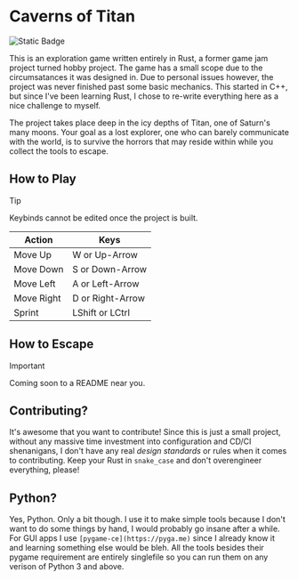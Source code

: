 # Caverns of Titan

![Static Badge](https://img.shields.io/badge/Built_with-rust-orange?logo=rust)

This is an exploration game written entirely in Rust, a former game jam project turned hobby project. The game has a small scope due to the circumsatances it was designed in. Due to personal issues however, the project was never finished past some basic mechanics. This started in C++, but since I've been learning Rust, I chose to re-write everything here as a nice challenge to myself.

The project takes place deep in the icy depths of Titan, one of Saturn's many moons. Your goal as a lost explorer, one who can barely communicate with the world, is to survive the horrors that may reside within while you collect the tools to escape.

## How to Play

> [!TIP]
> Keybinds cannot be edited once the project is built.

| Action | Keys |
| ------ | ---- |
| Move Up | W or Up-Arrow |
| Move Down | S or Down-Arrow |
| Move Left | A or Left-Arrow |
| Move Right | D or Right-Arrow |
| Sprint | LShift or LCtrl |

## How to Escape

> [!IMPORTANT]
> Coming soon to a README near you.

## Contributing?

It's awesome that you want to contribute! Since this is just a small project, without any massive time investment into configuration and CD/CI shenanigans, I don't have any real *design standards* or rules when it comes to contributing. Keep your Rust in `snake_case` and don't overengineer everything, please!

## Python?

Yes, Python. Only a bit though. I use it to make simple tools because I don't want to do some things by hand, I would probably go insane after a while. For GUI apps I use `[pygame-ce](https://pyga.me)` since I already know it and learning something else would be bleh. All the tools besides their pygame requirement are entirely singlefile so you can run them on any verison of Python 3 and above.